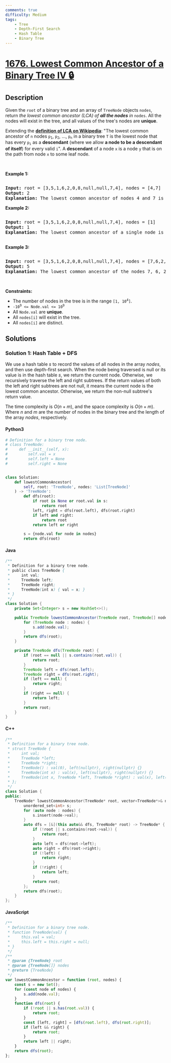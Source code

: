 ```yaml
---
comments: true
difficulty: Medium
tags:
    - Tree
    - Depth-First Search
    - Hash Table
    - Binary Tree
---
```


<!-- problem:start -->

# [1676. Lowest Common Ancestor of a Binary Tree IV 🔒](https://leetcode.com/problems/lowest-common-ancestor-of-a-binary-tree-iv)

## Description

<!-- description:start -->

<p>Given the <code>root</code> of a binary tree and an array of <code>TreeNode</code> objects <code>nodes</code>, return <em>the lowest common ancestor (LCA) of <strong>all the nodes</strong> in </em><code>nodes</code>. All the nodes will exist in the tree, and all values of the tree&#39;s nodes are <strong>unique</strong>.</p>

<p>Extending the <strong><a href="https://en.wikipedia.org/wiki/Lowest_common_ancestor" target="_blank">definition of LCA on Wikipedia</a></strong>: &quot;The lowest common ancestor of <code>n</code> nodes <code>p<sub>1</sub></code>, <code>p<sub>2</sub></code>, ..., <code>p<sub>n</sub></code> in a binary tree <code>T</code> is the lowest node that has every <code>p<sub>i</sub></code> as a <strong>descendant</strong> (where we allow <b>a node to be a descendant of itself</b>) for every valid <code>i</code>&quot;. A <strong>descendant</strong> of a node <code>x</code> is a node <code>y</code> that is on the path from node <code>x</code> to some leaf node.</p>

<p>&nbsp;</p>
<p><strong class="example">Example 1:</strong></p>
<img alt="" src="https://fastly.jsdelivr.net/gh/doocs/leetcode@main/solution/1600-1699/1676.Lowest%20Common%20Ancestor%20of%20a%20Binary%20Tree%20IV/images/binarytree.png" />
<pre>
<strong>Input:</strong> root = [3,5,1,6,2,0,8,null,null,7,4], nodes = [4,7]
<strong>Output:</strong> 2
<strong>Explanation:</strong> The lowest common ancestor of nodes 4 and 7 is node 2.
</pre>

<p><strong class="example">Example 2:</strong></p>
<img alt="" src="https://fastly.jsdelivr.net/gh/doocs/leetcode@main/solution/1600-1699/1676.Lowest%20Common%20Ancestor%20of%20a%20Binary%20Tree%20IV/images/binarytree.png" />
<pre>
<strong>Input:</strong> root = [3,5,1,6,2,0,8,null,null,7,4], nodes = [1]
<strong>Output:</strong> 1
<strong>Explanation:</strong> The lowest common ancestor of a single node is the node itself.

</pre>

<p><strong class="example">Example 3:</strong></p>
<img alt="" src="https://fastly.jsdelivr.net/gh/doocs/leetcode@main/solution/1600-1699/1676.Lowest%20Common%20Ancestor%20of%20a%20Binary%20Tree%20IV/images/binarytree.png" />
<pre>
<strong>Input:</strong> root = [3,5,1,6,2,0,8,null,null,7,4], nodes = [7,6,2,4]
<strong>Output:</strong> 5
<strong>Explanation:</strong> The lowest common ancestor of the nodes 7, 6, 2, and 4 is node 5.
</pre>

<p>&nbsp;</p>
<p><strong>Constraints:</strong></p>

<ul>
	<li>The number of nodes in the tree is in the range <code>[1, 10<sup>4</sup>]</code>.</li>
	<li><code>-10<sup>9</sup> &lt;= Node.val &lt;= 10<sup>9</sup></code></li>
	<li>All <code>Node.val</code> are <strong>unique</strong>.</li>
	<li>All <code>nodes[i]</code> will exist in the tree.</li>
	<li>All <code>nodes[i]</code> are distinct.</li>
</ul>

<!-- description:end -->

## Solutions

<!-- solution:start -->

### Solution 1: Hash Table + DFS

We use a hash table $\textit{s}$ to record the values of all nodes in the array $\textit{nodes}$, and then use depth-first search. When the node being traversed is null or its value is in the hash table $\textit{s}$, we return the current node. Otherwise, we recursively traverse the left and right subtrees. If the return values of both the left and right subtrees are not null, it means the current node is the lowest common ancestor. Otherwise, we return the non-null subtree's return value.

The time complexity is $O(n + m)$, and the space complexity is $O(n + m)$. Where $n$ and $m$ are the number of nodes in the binary tree and the length of the array $\textit{nodes}$, respectively.

<!-- tabs:start -->

#### Python3

```python
# Definition for a binary tree node.
# class TreeNode:
#     def __init__(self, x):
#         self.val = x
#         self.left = None
#         self.right = None


class Solution:
    def lowestCommonAncestor(
        self, root: 'TreeNode', nodes: 'List[TreeNode]'
    ) -> 'TreeNode':
        def dfs(root):
            if root is None or root.val in s:
                return root
            left, right = dfs(root.left), dfs(root.right)
            if left and right:
                return root
            return left or right

        s = {node.val for node in nodes}
        return dfs(root)
```

#### Java

```java
/**
 * Definition for a binary tree node.
 * public class TreeNode {
 *     int val;
 *     TreeNode left;
 *     TreeNode right;
 *     TreeNode(int x) { val = x; }
 * }
 */
class Solution {
    private Set<Integer> s = new HashSet<>();

    public TreeNode lowestCommonAncestor(TreeNode root, TreeNode[] nodes) {
        for (TreeNode node : nodes) {
            s.add(node.val);
        }
        return dfs(root);
    }

    private TreeNode dfs(TreeNode root) {
        if (root == null || s.contains(root.val)) {
            return root;
        }
        TreeNode left = dfs(root.left);
        TreeNode right = dfs(root.right);
        if (left == null) {
            return right;
        }
        if (right == null) {
            return left;
        }
        return root;
    }
}
```

#### C++

```cpp
/**
 * Definition for a binary tree node.
 * struct TreeNode {
 *     int val;
 *     TreeNode *left;
 *     TreeNode *right;
 *     TreeNode() : val(0), left(nullptr), right(nullptr) {}
 *     TreeNode(int x) : val(x), left(nullptr), right(nullptr) {}
 *     TreeNode(int x, TreeNode *left, TreeNode *right) : val(x), left(left), right(right) {}
 * };
 */
class Solution {
public:
    TreeNode* lowestCommonAncestor(TreeNode* root, vector<TreeNode*>& nodes) {
        unordered_set<int> s;
        for (auto node : nodes) {
            s.insert(node->val);
        }
        auto dfs = [&](this auto&& dfs, TreeNode* root) -> TreeNode* {
            if (!root || s.contains(root->val)) {
                return root;
            }
            auto left = dfs(root->left);
            auto right = dfs(root->right);
            if (!left) {
                return right;
            }
            if (!right) {
                return left;
            }
            return root;
        };
        return dfs(root);
    }
};
```

#### JavaScript

```js
/**
 * Definition for a binary tree node.
 * function TreeNode(val) {
 *     this.val = val;
 *     this.left = this.right = null;
 * }
 */
/**
 * @param {TreeNode} root
 * @param {TreeNode[]} nodes
 * @return {TreeNode}
 */
var lowestCommonAncestor = function (root, nodes) {
    const s = new Set();
    for (const node of nodes) {
        s.add(node.val);
    }
    function dfs(root) {
        if (!root || s.has(root.val)) {
            return root;
        }
        const [left, right] = [dfs(root.left), dfs(root.right)];
        if (left && right) {
            return root;
        }
        return left || right;
    }
    return dfs(root);
};
```

<!-- tabs:end -->

<!-- solution:end -->

<!-- problem:end -->
